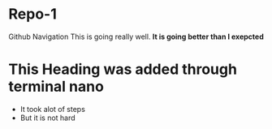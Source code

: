# Repo-1
Github Navigation
This is going really well.
**It is  going better than I  exepcted**
# This Heading was added through terminal nano
- It took alot of steps
- But it is not hard

